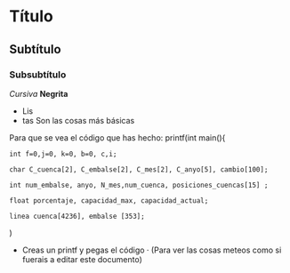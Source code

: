 # Título
## Subtítulo
### Subsubtítulo
*Cursiva*
**Negrita**
- Lis
- tas
Son las cosas más básicas

Para que se vea el código que has hecho: 
printf(int main(){
	
	int f=0,j=0, k=0, b=0, c,i;
	
	char C_cuenca[2], C_embalse[2], C_mes[2], C_anyo[5], cambio[100];

	int num_embalse, anyo, N_mes,num_cuenca, posiciones_cuencas[15] ;

	float porcentaje, capacidad_max, capacidad_actual;

	linea cuenca[4236], embalse [353];
 )
- Creas un printf y pegas el código
· (Para ver las cosas meteos como si fuerais a editar este documento)
